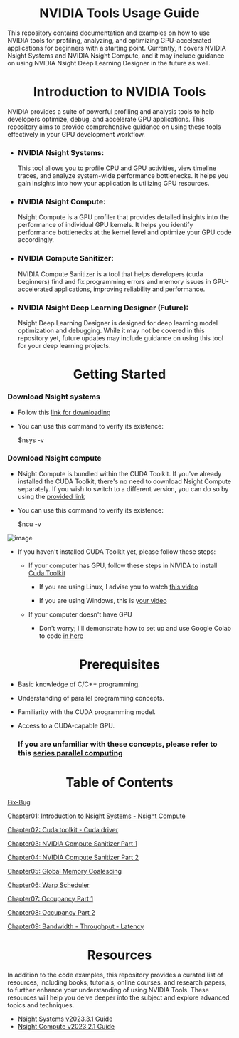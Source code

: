 <p align="center">
 <h1 align="center">NVIDIA Tools Usage Guide </h1>
</p>

This repository contains documentation and examples on how to use NVIDIA tools for profiling, analyzing, and optimizing GPU-accelerated applications for beginners with a starting point. Currently, it covers NVIDIA Nsight Systems and NVIDIA Nsight Compute, and it may include guidance on using NVIDIA Nsight Deep Learning Designer in the future as well.


<p align="center">
 <h1 align="center">Introduction to NVIDIA Tools </h1>
</p>

NVIDIA provides a suite of powerful profiling and analysis tools to help developers optimize, debug, and accelerate GPU applications. This repository aims to provide comprehensive guidance on using these tools effectively in your GPU development workflow.

- ### NVIDIA Nsight Systems:
  This tool allows you to profile CPU and GPU activities, view timeline traces, and analyze system-wide performance bottlenecks. It helps you gain insights into how your application is utilizing GPU resources.

- ### NVIDIA Nsight Compute:
  Nsight Compute is a GPU profiler that provides detailed insights into the performance of individual GPU kernels. It helps you identify performance bottlenecks at the kernel level and optimize your GPU code accordingly.

- ### NVIDIA Compute Sanitizer:
  NVIDIA Compute Sanitizer is a tool that helps developers (cuda beginners) find and fix programming errors and memory issues in GPU-accelerated applications, improving reliability and performance.

- ### NVIDIA Nsight Deep Learning Designer (Future):
  Nsight Deep Learning Designer is designed for deep learning model optimization and debugging. While it may not be covered in this repository yet, future updates may include guidance on using this tool for your deep learning projects.

<p align="center">
 <h1 align="center">Getting Started </h1>
</p>

### Download Nsight systems
- Follow this [link for downloading](https://developer.nvidia.com/gameworksdownload#?dn=nsight-systems-2023-3)

- You can use this command to verify its existence: 

  $nsys -v


### Download Nsight compute
- Nsight Compute is bundled within the CUDA Toolkit. If you've already installed the CUDA Toolkit, there's no need to download Nsight Compute separately. If you wish to switch to a different version, you can do so by using the [provided link](https://developer.nvidia.com/tools-overview/nsight-compute/get-started)

- You can use this command to verify its existence:
 
  $ncu -v

![image](https://github.com/CisMine/Guide-NVIDIA-Tools/assets/122800932/6d0bb179-42a1-4bce-b1ed-3f5682a988b4)

- If you haven't installed CUDA Toolkit yet, please follow these steps:
   - If your computer has GPU, follow these steps in NIVIDA to install [Cuda Toolkit](https://developer.nvidia.com/cuda-downloads)
  
     - If you are using Linux, I advise you to watch [this video](https://www.youtube.com/watch?v=wxNQQP9U1Bc)
     
     - If you are using Windows, this is [your video](https://www.youtube.com/watch?v=cuCWbztXk4Y&t=49s)


  - If your computer doesn't have GPU
    
    - Don't worry; I'll demonstrate how to set up and use Google Colab to code [in here](https://medium.com/@giahuy04/the-easiest-way-to-run-cuda-c-in-google-colab-831efbc33d7a)


<p align="center">
 <h1 align="center">Prerequisites </h1>
</p>

- Basic knowledge of C/C++ programming.
- Understanding of parallel programming concepts.
- Familiarity with the CUDA programming model.
- Access to a CUDA-capable GPU.

  ### If you are unfamiliar with these concepts, please refer to this [series parallel computing](https://github.com/CisMine/Parallel-Computing-Cuda-C)


 
<p align="center">
 <h1 align="center">Table of Contents </h1>
</p>

[Fix-Bug](https://github.com/CisMine/Guide-NVIDIA-Tools/tree/main/Fix-Bug)

[Chapter01: Introduction to Nsight Systems - Nsight Compute](https://github.com/CisMine/Guide-NVIDIA-Tools/tree/main/Chapter01)

[Chapter02: Cuda toolkit - Cuda driver](https://github.com/CisMine/Guide-NVIDIA-Tools/tree/main/Chapter02)

[Chapter03: NVIDIA Compute Sanitizer Part 1](https://github.com/CisMine/Guide-NVIDIA-Tools/tree/main/Chapter03)

[Chapter04: NVIDIA Compute Sanitizer Part 2 ](https://github.com/CisMine/Guide-NVIDIA-Tools/tree/main/Chapter04)

[Chapter05: Global Memory Coalescing](https://github.com/CisMine/Guide-NVIDIA-Tools/tree/main/Chapter05)

[Chapter06: Warp Scheduler](https://github.com/CisMine/Guide-NVIDIA-Tools/tree/main/Chapter06)

[Chapter07: Occupancy Part 1](https://github.com/CisMine/Guide-NVIDIA-Tools/tree/main/Chapter07)

[Chapter08: Occupancy Part 2](https://github.com/CisMine/Guide-NVIDIA-Tools/tree/main/Chapter08)

[Chapter09: Bandwidth - Throughput - Latency](https://github.com/CisMine/Guide-NVIDIA-Tools/tree/main/Chapter09)


<p align="center">
 <h1 align="center">Resources </h1>
</p>

In addition to the code examples, this repository provides a curated list of resources, including books, tutorials, online courses, and research papers, to further enhance your understanding of using NVIDIA Tools. These resources will help you delve deeper into the subject and explore advanced topics and techniques.

- [Nsight Systems v2023.3.1 Guide](https://docs.nvidia.com/nsight-systems/UserGuide/index.html)
- [Nsight Compute v2023.2.1 Guide](https://docs.nvidia.com/nsight-compute/NsightCompute/index.html)

